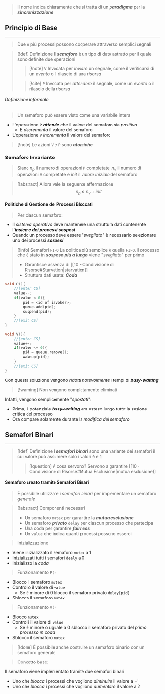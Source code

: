 >Il nome indica chiaramente che si tratta di un ***paradigma*** per la ***sincronizzazione***

## Principio di Base
---
>Due o più processi possono cooperare attraverso semplici segnali

>[!def] Definizione
>Il ***semaforo*** è un tipo di dato astratto per il quale sono definite due operazioni
>>[!note] `V`
>>Invocata per *inviare* un segnale, come il verificarsi di un *evento* o il rilascio di una *risorsa*
>
>>[!cite] `P`
>> Invocata per *attendere* il segnale, come un *evento* o il rilascio della *risorsa*

###### Definizione informale
> Un semaforo può essere visto come una variabile intera

- L'operazione `P` ***attende*** che il valore del semaforo sia *positivo*
	- E *decrementa* il valore del semaforo
- L'operazione `V`  *incrementa* il valore del semaforo

>[!note] Le azioni `V` e `P` sono ***atomiche***

### Semaforo Invariante
>Siano $n_{p}$ il numero di operazioni `P` completate, $n_{v}$ il numero di operazioni `V` completate e $init$ il *valore iniziale* del semaforo

>[!abstract] Allora vale la seguente affermazione
>$$n_{p}\leq n_{v}+init$$

#### Politiche di Gestione dei Processi Bloccati
> Per ciascun semaforo:

- Il *sistema operativo* deve mantenere una struttura dati contenente l'***insieme dei processi sospesi***
- Quando un processo deve essere "*svegliato*" è necessario selezionare uno dei processi ***sospesi***

>[!info] Semafori `FIFO`
>La politica più semplice è quella `FIFO`, il processo che è stato in ***sospeso più a lungo*** viene "*svegliato*" per primo
>- Garantisce assenza di [[10 - Condivisione di Risorse#Starvation|starvation]] 
>- Struttura dati usata: ***Coda***

```c title:"Implementazione Semafori"
void P(){
	//[enter CS]
	value--;
	if(value < 0){
		pid = <id of invoker>;
		queue.add(pid);
		suspend(pid);
	}
	//[exit CS]
}

void V(){
	//[enter CS]
	value++;
	if(value <= 0){
		pid = queue.remove();
		wakeup(pid);
	}
	//[exit CS]
}
```

 Con questa soluzione vengono *ridotti notevolmente* i tempi di ***busy-waiting***
>[!warning] Non vengono completamente eliminati

Infatti, vengono semplicemente "*spostati*":
- Prima, il potenziale ***busy-waiting*** era esteso lungo *tutta* la sezione critica del processo
- Ora compare solamente durante la *modifica del semaforo*

## Semafori Binari
---
>[!def] Definizione
>I ***semafori binari*** sono una variante dei semafori il cui valore può assumere solo i valori `0` e `1`
>>[!question] A cosa servono?
>>Servono a garantire [[10 - Condivisione di Risorse#Mutua Esclusione|mutua esclusione]]
>>

#### Semaforo creato tramite Semafori Binari
>È possibile utilizzare i *semafori binari* per implementare un semaforo *generale*

>[!abstract] Componenti necessari
>- Un semaforo `mutex` per garantire la ***mutua esclusione***
>- Un semaforo ***privato*** `delay` per ciascun processo che partecipa
>- Una coda per garantire ***fairness***
>- Un `value` che indica quanti processi possono esserci

> Inizializzazione

- Viene inizializzato il semaforo `mutex` a $1$ 
- Inizializzati tutti i semafori `dealy` a $0$
- Inizializzo la *coda*

>Funzionamento `P()`

- Blocco il semaforo `mutex`
- Controllo il valore di `value`
	- Se è minore di $0$ blocco il semaforo privato `delay[pid]`
- Sblocco il semaforo `mutex`

>Funzionamento `V()`

- Blocco `mutex`
- Controlli il valore di `value` 
	- Se è minore o uguale a $0$ sblocco il semaforo privato del *primo processo in coda*
- Sblocco il semaforo `mutex`

>[!done] È possibile anche costruire un semaforo binario con un semaforo generale

>Concetto base:

Il semaforo viene implementato tramite due semafori binari
- Uno che *blocca* i processi che vogliono *diminuire* il valore a $-1$
- Uno che *blocca* i processi che vogliono *aumentare* il valore a $2$